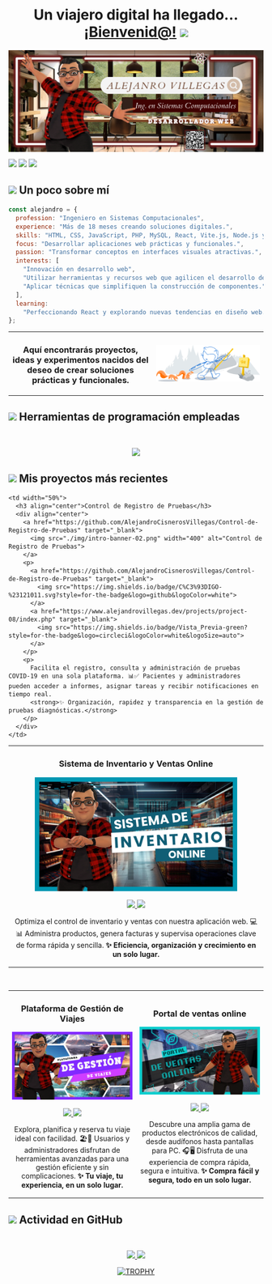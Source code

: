 <h1 align="center">
  Un viajero digital ha llegado...
  <a href="https://www.alejandrovillegas.dev/">¡Bienvenid@!</a>
  <img src="https://media.giphy.com/media/hvRJCLFzcasrR4ia7z/giphy.gif" width="35">
</h1>

<img src="./img/banner.png" alt="Banner" style="display:block; margin:auto;">

<p>
<a href="https://www.alejandrovillegas.dev/" target="_blank"><img src="https://img.shields.io/badge/Pagina_Oficial-%2317541F?style=for-the-badge&logo=anthropic&logoColor=%23ece9e9&logoSize=auto"></a>
<a href="https://www.linkedin.com/in/alejandro-programmer/" target="_blank"><img src="https://img.shields.io/badge/LinkedIn-%230077B5?style=for-the-badge&logo=opsgenie&logoColor=%23ece9e9&logoSize=auto"></a>
<a href="mailto:contacto@alejandrovillegas.dev" target="_blank"><img src="https://img.shields.io/badge/EMail-%23BA0C2F?style=for-the-badge&logo=maildotru&logoColor=%23ece9e9&logoSize=auto"></a>
</p>

## <img src="https://media0.giphy.com/media/v1.Y2lkPTc5MGI3NjExa2VwMm1xOWw1ZDB0OGk3dm1tMmxxcTZ3a2ZmcWNqbGljaWN0NXgzaSZlcD12MV9pbnRlcm5hbF9naWZfYnlfaWQmY3Q9cw/Ye7UYS5NTl6arPbDw7/giphy.gif" width="25"><b> Un poco sobre mí</b>

```javascript
const alejandro = {
  profession: "Ingeniero en Sistemas Computacionales",
  experience: "Más de 18 meses creando soluciones digitales.",
  skills: "HTML, CSS, JavaScript, PHP, MySQL, React, Vite.js, Node.js y NPM.",
  focus: "Desarrollar aplicaciones web prácticas y funcionales.",
  passion: "Transformar conceptos en interfaces visuales atractivas.",
  interests: [
    "Innovación en desarrollo web",
    "Utilizar herramientas y recursos web que agilicen el desarrollo de proyectos.",
    "Aplicar técnicas que simplifiquen la construcción de componentes.",
  ],
  learning:
    "Perfeccionando React y explorando nuevas tendencias en diseño web.",
};
```

<table>
  <tr>
    <td align="center">
      <h3>Aquí encontrarás proyectos, ideas y experimentos nacidos del deseo de crear soluciones prácticas y funcionales.</h3>
    </td>
    <td align="center">
      <img src="./img/description.svg" alt="Github" style="display:block; margin:auto; width:100%;">
    </td>
  </tr>
</table>

## <img src="https://media2.giphy.com/media/QssGEmpkyEOhBCb7e1/giphy.gif?cid=ecf05e47a0n3gi1bfqntqmob8g9aid1oyj2wr3ds3mg700bl&rid=giphy.gif" width ="25"><b> Herramientas de programación empleadas</b>

<br>

<p align="center">
  <a href="https://skillicons.dev">
    <img src="https://skillicons.dev/icons?i=html,css,js,php,mysql,react,vite,nodejs,npm,postman,bootstrap,sass,less,jquery,redux,git,vscode" />
  </a>
</p>

## <img src="https://media1.giphy.com/media/v1.Y2lkPTc5MGI3NjExc2V6dHMxbjlvbjE1MjNod2RoMXM0d3ZkZ203OGlhNzYwenFtcjd6MyZlcD12MV9pbnRlcm5hbF9naWZfYnlfaWQmY3Q9cw/xHwDPt2kFONpKI8Rfw/giphy.gif" width ="25"><b> Mis proyectos más recientes</b>

<table>
  <tr>
    <!-- Primer proyecto -->
    <td width="50%">
      <h3 align="center">Sistema de Inventario y Ventas Online</h3>
      <div align="center">
        <a href="https://github.com/AlejandroCisnerosVillegas/Sistema-de-Inventario-y-Ventas-Online" target="_blank">
          <img src="./img/intro-banner-01.png" width="400" alt="Sistema de Inventario y Ventas Online">
        </a>
        <p>
          <a href="https://github.com/AlejandroCisnerosVillegas/Sistema-de-Inventario-y-Ventas-Online" target="_blank">
            <img src="https://img.shields.io/badge/C%C3%93DIGO-%23121011.svg?style=for-the-badge&logo=github&logoColor=white">
          </a>
          <a href="https://www.alejandrovillegas.dev/projects/project-09/index.php" target="_blank">
            <img src="https://img.shields.io/badge/Vista_Previa-blue?style=for-the-badge&logo=circleci&logoColor=white&logoSize=auto">
          </a>
        </p>
        <p>
          Optimiza el control de inventario y ventas con nuestra aplicación web. 💻📊 Administra productos, genera facturas y supervisa operaciones clave de forma rápida y sencilla. 
          <strong>✨ Eficiencia, organización y crecimiento en un solo lugar.</strong>
        </p>
      </div>
    </td>

    <td width="50%">
      <h3 align="center">Control de Registro de Pruebas</h3>
      <div align="center">
        <a href="https://github.com/AlejandroCisnerosVillegas/Control-de-Registro-de-Pruebas" target="_blank">
          <img src="./img/intro-banner-02.png" width="400" alt="Control de Registro de Pruebas">
        </a>
        <p>
          <a href="https://github.com/AlejandroCisnerosVillegas/Control-de-Registro-de-Pruebas" target="_blank">
            <img src="https://img.shields.io/badge/C%C3%93DIGO-%23121011.svg?style=for-the-badge&logo=github&logoColor=white">
          </a>
          <a href="https://www.alejandrovillegas.dev/projects/project-08/index.php" target="_blank">
            <img src="https://img.shields.io/badge/Vista_Previa-green?style=for-the-badge&logo=circleci&logoColor=white&logoSize=auto">
          </a>
        </p>
        <p>
          Facilita el registro, consulta y administración de pruebas COVID-19 en una sola plataforma. 📊✅ Pacientes y administradores pueden acceder a informes, asignar tareas y recibir notificaciones en tiempo real.
          <strong>✨ Organización, rapidez y transparencia en la gestión de pruebas diagnósticas.</strong>
        </p>
      </div>
    </td>

  </tr>
</table>
<br>

<table>
<tr>
<td width="50%">
<h3 align="center">Plataforma de Gestión de Viajes</h3>
<div align="center">
<a href="https://github.com/AlejandroCisnerosVillegas/Plataforma-de-Gestion-de-Viajes" target="_blank"><img src="./img/intro-banner-03.png" width="400" alt="Plataforma de Gestión de Viajes"></a>
<p>
<a href="https://github.com/AlejandroCisnerosVillegas/Plataforma-de-Gestion-de-Viajes" target="_blank">
<img src="https://img.shields.io/badge/C%C3%93DIGO-%23121011.svg?style=for-the-badge&logo=github&logoColor=white">
</a>
<a href="https://www.alejandrovillegas.dev/projects/project-07/index.php" target="_blank">
<img src="https://img.shields.io/badge/-Vista_Previa-purple?style=for-the-badge&color=8A2BE2">
</a>
</p>
<p>Explora, planifica y reserva tu viaje ideal con facilidad. 🏖️📅 Usuarios y administradores disfrutan de herramientas avanzadas para una gestión eficiente y sin complicaciones. <strong>✨ Tu viaje, tu experiencia, en un solo lugar.</strong></p>
</div>
                                                                                      
</td>

<td width="50%">
<h3 align="center">Portal de ventas online</h3>
<div align="center">
<a href="https://github.com/AlejandroCisnerosVillegas/Portal-de-Ventas-Online" target="_blank"><img src="./img/intro-banner-04.png" width="400" alt="Portal de ventas online"></a>
<p>
<a href="https://github.com/AlejandroCisnerosVillegas/Portal-de-Ventas-Online" target="_blank">
<img src="https://img.shields.io/badge/C%C3%93DIGO-%23121011.svg?style=for-the-badge&logo=github&logoColor=white">
</a>
<a href="https://www.alejandrovillegas.dev/projects/project-04/index.php" target="_blank">
<img src="https://img.shields.io/badge/-Vista_Previa-blue?style=for-the-badge&color=00AEEF">
</a>
</p>
<p>Descubre una amplia gama de productos electrónicos de calidad, desde audífonos hasta pantallas para PC. 🎧🖥️ Disfruta de una experiencia de compra rápida, segura e intuitiva. <strong>✨ Compra fácil y segura, todo en un solo lugar.</strong></p>
</div>
                                                                                      
</td>  
</table>                                                                                 
</div>

## <img src="https://media.giphy.com/media/iY8CRBdQXODJSCERIr/giphy.gif" width="35"><b> Actividad en GitHub </b>

<br>

<p align="center">
  <a href="https://github.com/AlejandroCisnerosVillegas">
    <img height="180em" src="https://github-readme-stats-eight-theta.vercel.app/api?username=AlejandroCisnerosVillegas&show_icons=true&theme=dark&include_all_commits=true&count_private=true"/>
    <img height="180em" src="https://github-readme-stats-eight-theta.vercel.app/api/top-langs/?username=AlejandroCisnerosVillegas&layout=compact&langs_count=8&theme=dark"/>
  </a>
</p>

<p align="center">
<div align="center">
  <a href="https://github.com/ryo-ma/github-profile-trophy">
    <img src="https://github-profile-trophy.vercel.app/?username=AlejandroCisnerosVillegas&theme=onestar&row=1&column=7&margin-h=15&margin-w=5&no-bg=true" alt="TROPHY" />
  </a>
</div>
</p>
